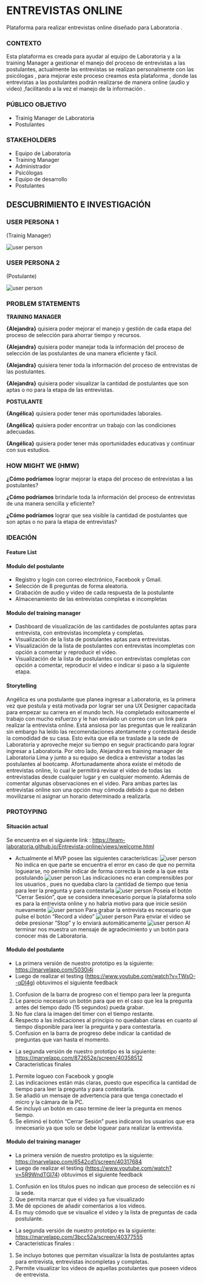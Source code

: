 # ENTREVISTAS ONLINE
Plataforma para realizar entrevistas online diseñado  para Laboratoria .

### CONTEXTO
Esta plataforma es creada para ayudar al equipo de Laboratoria y a la training Manager  a gestionar el manejo del proceso de entrevistas a las postulantes, actualmente  las entrevistas  se realizan  personalmente con las psicólogas , para mejorar  este proceso creamos  esta plataforma  , donde las entrevistas a las postulantes podrán realizarse de manera online  (audio y video) ,facilitando  a la vez el manejo de la información .

### PÚBLICO OBJETIVO
-	Trainig Manager de Laboratoria
-	Postulantes

### STAKEHOLDERS
- Equipo de Laboratoria
- Training Manager
- Administrador
- Psicólogas
- Equipo de desarrollo
- Postulantes

## DESCUBRIMIENTO E INVESTIGACIÓN

### USER PERSONA 1
(Trainig Manager)

![user person](assets/images/useradmin.png "userperson1")

### USER PERSONA 2
(Postulante)

![user person](assets/images/userestudiante.png "userperson2")

### PROBLEM STATEMENTS

**TRAINING MANAGER**

**{Alejandra}** quisiera poder mejorar el manejo y gestión de cada etapa del proceso de selección para ahorrar tiempo y recursos.

**{Alejandra}** quisiera  poder manejar toda la información del proceso de selección de las postulantes de una manera eficiente y fácil.

**{Alejandra}** quisiera tener toda la información del proceso de entrevistas de las postulantes.

**{Alejandra}** quisiera poder  visualizar la cantidad de postulantes que son aptas o no  para la etapa de las  entrevistas.

**POSTULANTE**

**{Angélica}** quisiera poder tener más oportunidades laborales.

**{Angélica}** quisiera poder encontrar un trabajo con las condiciones adecuadas.

**{Angélica}** quisiera poder tener más oportunidades educativas y continuar con sus estudios.


### HOW MIGHT WE (HMW)

**¿Cómo podríamos**  lograr mejorar la etapa del proceso de entrevistas a las postulantes?

**¿Cómo podríamos**  brindarle toda la información del proceso de entrevistas de una manera sencilla y eficiente?

**¿Cómo podríamos**  lograr que sea visible la cantidad  de postulantes que son aptas o no para la etapa de entrevistas?

### IDEACIÓN 
#### Feature List
#### Modulo del postulante
-	Registro y login con correo electrónico, Facebook y Gmail.
-	Selección de 8 preguntas de forma aleatoria.
-	Grabación de audio y video de cada respuesta de la postulante 
-	Almacenamiento de las entrevistas completas e incompletas

#### Modulo del training manager
-	Dashboard de visualización de las cantidades de postulantes aptas para entrevista, con entrevistas incompleta y completas.
-	Visualización de la lista de postulantes aptas para entrevistas.
-	Visualización de la lista de postulantes con entrevistas incompletas con opción a comentar y reproducir el video.
-	Visualización de la lista de postulantes con entrevistas completas con opción a comentar, reproducir el video e indicar si paso a la siguiente etapa.

#### Storytelling
Angélica   es una postulante que planea ingresar a Laboratoria, es la primera vez que postula y está motivada por lograr ser una UX Designer capacitada para empezar su carrera en el mundo tech.
Ha completado exitosamente el trabajo con mucho esfuerzo y le han enviado un correo con un link para realizar la entrevista online.
Está ansiosa por las preguntas que le realizarán sin embargo ha leído las recomendaciones atentamente y contestará desde la comodidad de su casa. 
Esto evita que ella se traslade a la sede de Laboratoria y aproveche mejor su tiempo en seguir practicando para lograr ingresar a Laboratoria.
Por otro lado, Alejandra es training manager de Laboratoria Lima y junto a su equipo se dedica a entrevistar a todas las postulantes al bootcamp.
Afortunadamente ahora existe el método de entrevistas online, lo cual le permitirá revisar el video de todas las entrevistadas desde cualquier lugar y en cualquier momento. Además de comentar algunas observaciones en el video.
Para ambas partes las entrevistas online son una opción muy cómoda debido a que no deben movilizarse ni asignar un horario determinado a realizarla.
### PROTOYPING
#### Situación actual
Se encuentra en el siguiente link : https://team-laboratoria.github.io/Entrevista-online/views/welcome.html
-	Actualmente el MVP posee las siguientes características:
![user person](assets/images/actual1.PNG "userperson1")
No indica en que parte se encuentra el error en caso de que no permita loguearse, no permite indicar de forma correcta la sede a la que esta postulando 
![user person](assets/images/actual2.PNG "userperson1")
Las indicaciones no eran comprensibles por los usuarios , pues no quedaba claro la cantidad de tiempo que tenia para leer la pregunta y para contestarla 
![user person](assets/images/actual3.PNG "userperson1")
Poseía el botón “Cerrar Sesión”, que se considera innecesario porque la plataforma solo es para la entrevista online y no habría motivo para que inicie sesión nuevamente
![user person](assets/images/actual4.PNG "userperson1")
Para grabar la entrevista  es necesario que pulse el botón “Record a video”
![user person](assets/images/actual5.PNG "userperson1")
Para enviar el video se debe presionar “Stop” y lo enviará automáticamente
![user person](assets/images/actual6.PNG "userperson1")
Al terminar nos muestra un mensaje de agradecimiento y un botón para conocer más de Laboratoria.
 #### Modulo del postulante
-	La primera versión de nuestro prototipo es la siguiente: https://marvelapp.com/5030i4j
-	Luego de realizar el testing (https://www.youtube.com/watch?v=TWsO--qDl4g) obtuvimos el siguiente feedback 

1.	 Confusion de la barra de progreso con el tiempo para leer la pregunta
2.	Le parecio necesario un botón para que en el caso que lea la pregunta antes del tiempo dado (15 segundos) pueda grabar.
3.	No fue clara la imagen del timer con el tiempo restante.
4.	Respecto a las indicaciones al principio no quedaban claras en cuanto al tiempo disponible para leer la pregunta y para contestarla.
5.	Confusion en la barra de progreso debe indicar la cantidad de preguntas que van hasta el momento.

-	La segunda versión de nuestro prototipo es la siguiente: https://marvelapp.com/872652e/screen/40358512
-	Caracteristicas finales 
1.	Permite logueo con Facebook y google 
2.	Las indicaciones están más claras, puesto que especifica la cantidad de tiempo para leer la pregunta y para contestarla.
3.	Se añadió un mensaje de advertencia para que tenga conectado el micro y la cámara de la  PC.
4.	Se incluyó un botón en caso termine de leer la pregunta en menos tiempo.
5.	Se eliminó el botón “Cerrar Sesión” pues indicaron los usuarios que era innecesario ya que solo se debe loguear para realizar la entrevista.



#### Modulo del training manager
-	La primera versión de nuestro prototipo es la siguiente:
https://marvelapp.com/6542cd1/screen/40317684
-	Luego de realizar el testing (https://www.youtube.com/watch?v=5R9WndTGI74) obtuvimos el siguiente feedback 

1.	 Confusión en los títulos pues no indican que proceso de selección es ni la sede.
2.	Que permita marcar que el video ya fue visualizado 
3.	Me dé opciones de añadir comentarios a los videos.
4.	Es muy cómodo que se visualice el video y la lista de preguntas de cada postulante.

-	La segunda versión de nuestro prototipo es la siguiente: https://marvelapp.com/3bcc52a/screen/40377555
-	Caracteristicas finales :
1.	Se incluyo botones que permitan visualizar la lista de postulantes aptas para entrevista, entrevistas incompletas y completas.
2.	Permite visualizar los videos de aquellas postulantes que poseen videos de entrevista.


